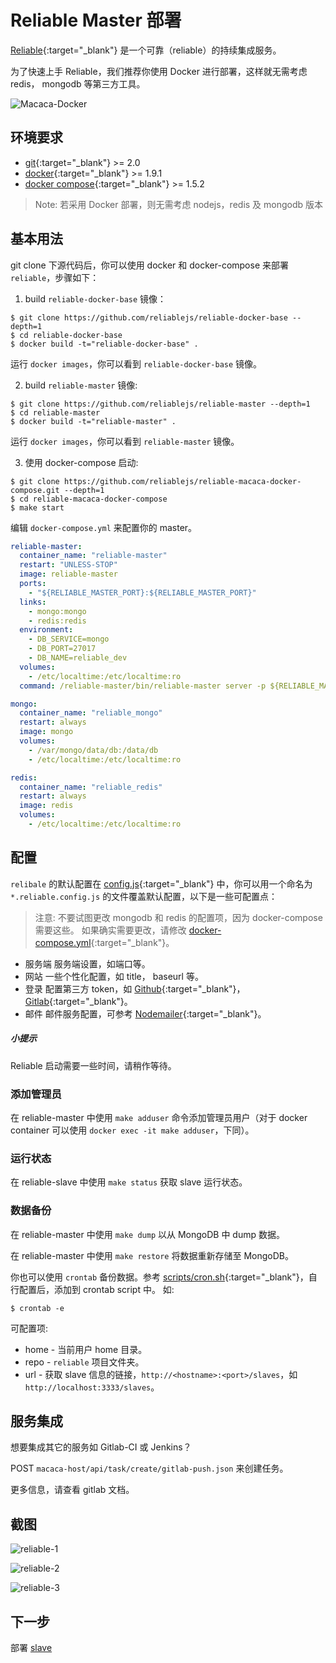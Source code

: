 # Reliable Master 部署

[Reliable](//reliablejs.github.io/){:target="_blank"} 是一个可靠（reliable）的持续集成服务。

为了快速上手 Reliable，我们推荐你使用 Docker 进行部署，这样就无需考虑 redis， mongodb 等第三方工具。

![Macaca-Docker](http://ww2.sinaimg.cn/large/6d308bd9gw1f5scrp1p4rj20rs0gatbj.jpg)

## 环境要求

- [git](http://git-scm.com/){:target="_blank"} >= 2.0
- [docker](//www.docker.com/){:target="_blank"} >= 1.9.1
- [docker compose](//www.docker.com/products/docker-compose){:target="_blank"} >= 1.5.2

> Note: 若采用 Docker 部署，则无需考虑 nodejs，redis 及 mongodb 版本

## 基本用法

git clone 下源代码后，你可以使用 docker 和 docker-compose 来部署 `reliable`，步骤如下：

1) build `reliable-docker-base` 镜像：

```shell
$ git clone https://github.com/reliablejs/reliable-docker-base --depth=1
$ cd reliable-docker-base
$ docker build -t="reliable-docker-base" .
```

运行 `docker images`，你可以看到 `reliable-docker-base` 镜像。

2) build `reliable-master` 镜像:

```shell
$ git clone https://github.com/reliablejs/reliable-master --depth=1
$ cd reliable-master
$ docker build -t="reliable-master" .
```

运行 `docker images`，你可以看到 `reliable-master` 镜像。

3) 使用 docker-compose 启动:

```shell
$ git clone https://github.com/reliablejs/reliable-macaca-docker-compose.git --depth=1
$ cd reliable-macaca-docker-compose
$ make start
```

编辑 `docker-compose.yml` 来配置你的 master。

```yml
reliable-master:
  container_name: "reliable-master"
  restart: "UNLESS-STOP"
  image: reliable-master
  ports:
    - "${RELIABLE_MASTER_PORT}:${RELIABLE_MASTER_PORT}"
  links:
    - mongo:mongo
    - redis:redis
  environment:
    - DB_SERVICE=mongo
    - DB_PORT=27017
    - DB_NAME=reliable_dev
  volumes:
    - /etc/localtime:/etc/localtime:ro
  command: /reliable-master/bin/reliable-master server -p ${RELIABLE_MASTER_PORT} --verbose

mongo:
  container_name: "reliable_mongo"
  restart: always
  image: mongo
  volumes:
    - /var/mongo/data/db:/data/db
    - /etc/localtime:/etc/localtime:ro

redis:
  container_name: "reliable_redis"
  restart: always
  image: redis
  volumes:
    - /etc/localtime:/etc/localtime:ro
```

## 配置

`relibale` 的默认配置在 [config.js](//github.com/reliablejs/reliable-master/blob/master/common/config.js){:target="_blank"} 中，你可以用一个命名为 `*.reliable.config.js` 的文件覆盖默认配置，以下是一些可配置点：

> 注意: 不要试图更改 mongodb 和 redis 的配置项，因为 docker-compose 需要这些。 如果确实需要更改，请修改 [docker-compose.yml](//github.com/reliablejs/reliable-macaca-docker-compose/blob/master/docker-compose.yml){:target="_blank"}。

- 服务端
  服务端设置，如端口等。
- 网站
  一些个性化配置，如 title， baseurl 等。
- 登录
  配置第三方 token，如 [Github](//github.com/){:target="_blank"}，[Gitlab](//gitlab.com){:target="_blank"}。
- 邮件
  邮件服务配置，可参考 [Nodemailer](//github.com/nodemailer/nodemailer){:target="_blank"}。

##### 小提示

Reliable 启动需要一些时间，请稍作等待。

### 添加管理员

在 reliable-master 中使用 `make adduser` 命令添加管理员用户（对于 docker container 可以使用 `docker exec -it make adduser`，下同）。

### 运行状态

在 reliable-slave 中使用 `make status` 获取 slave 运行状态。

### 数据备份

在 reliable-master 中使用 `make dump` 以从 MongoDB 中 dump 数据。

在 reliable-master 中使用 `make restore` 将数据重新存储至 MongoDB。

你也可以使用 `crontab` 备份数据。参考 [scripts/cron.sh](//github.com/reliablejs/reliable-master/blob/master/scripts/cron.sh){:target="_blank"}，自行配置后，添加到 crontab script 中。 如:

```shell
$ crontab -e
```

可配置项:

- home - 当前用户 home 目录。
- repo - `reliable` 项目文件夹。
- url - 获取 slave 信息的链接，`http://<hostname>:<port>/slaves`，如 `http://localhost:3333/slaves`。

## 服务集成

想要集成其它的服务如 Gitlab-CI 或 Jenkins？

POST `macaca-host/api/task/create/gitlab-push.json` 来创建任务。

更多信息，请查看 gitlab 文档。

## 截图

![reliable-1](http://ww1.sinaimg.cn/large/6d308bd9gw1f1ygp19gllj20xl0oldna.jpg)

![reliable-2](http://ww3.sinaimg.cn/large/6d308bd9gw1f1ygp26ocej20wr0j2tcz.jpg)

![reliable-3](http://ww4.sinaimg.cn/large/6d308bd9gw1f1yr1jy4ohj20qj0jzgn4.jpg)

## 下一步

部署 [slave](/zh/slave-deployment)
